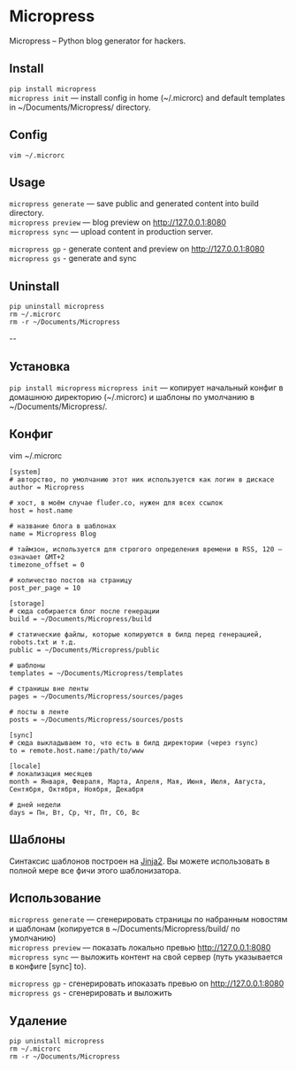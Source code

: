# Micropress

Micropress – Python blog generator for hackers.  

## Install

``pip install micropress``  
``micropress init`` — install config in home (~/.microrc) and default templates in ~/Documents/Micropress/ directory.   

## Config

``vim ~/.microrc``

## Usage 

``micropress generate`` — save public and generated content into build directory.   
``micropress preview`` — blog preview on http://127.0.0.1:8080  
``micropress sync`` — upload content in production server.  

``micropress gp`` - generate content and preview on http://127.0.0.1:8080    
``micropress gs`` - generate and sync  

## Uninstall

``pip uninstall micropress``  
``rm ~/.microrc``  
``rm -r ~/Documents/Micropress``  

--

## Установка

``pip install micropress``
``micropress init`` — копирует начальный конфиг в домашнюю директорию (~/.microrc) и шаблоны по умолчанию в ~/Documents/Micropress/.

## Конфиг

vim ~/.microrc

    [system]
    # авторство, по умолчанию этот ник используется как логин в дискасе
    author = Micropress 
    
    # хост, в моём случае fluder.co, нужен для всех ссылок
    host = host.name 
    
    # название блога в шаблонах
    name = Micropress Blog 
    
    # таймзон, используется для строгого определения времени в RSS, 120 — означает GMT+2
    timezone_offset = 0 
    
    # количество постов на страницу
    post_per_page = 10 

    [storage]
    # сюда собирается блог после генерации
    build = ~/Documents/Micropress/build 
    
    # статические файлы, которые копируются в билд перед генерацией, robots.txt и т.д.
    public = ~/Documents/Micropress/public 
    
    # шаблоны
    templates = ~/Documents/Micropress/templates
    
    # страницы вне ленты
    pages = ~/Documents/Micropress/sources/pages
     
    # посты в ленте
    posts = ~/Documents/Micropress/sources/posts 

    [sync]
    # сюда выкладываем то, что есть в билд директории (через rsync)
    to = remote.host.name:/path/to/www

    [locale]
    # локализация месяцев
    month = Января, Февраля, Марта, Апреля, Мая, Июня, Июля, Августа, Сентября, Октября, Ноября, Декабря
    
    # дней недели
    days = Пн, Вт, Ср, Чт, Пт, Сб, Вс

## Шаблоны

Синтаксис шаблонов построен на [Jinja2](http://jinja.pocoo.org/docs/). Вы можете использовать в полной мере все фичи 
этого шаблонизатора.

## Использование 

``micropress generate`` — сгенерировать страницы по набранным новостям и шаблонам (копируется в ~/Documents/Micropress/build/ по умолчанию)     
``micropress preview`` — показать локально превью http://127.0.0.1:8080  
``micropress sync`` — выложить контент на свой сервер (путь указывается в конфиге [sync] to).  

``micropress gp`` - сгенерировать ипоказать превью on http://127.0.0.1:8080    
``micropress gs`` - сгенерировать и выложить  

## Удаление

``pip uninstall micropress``  
``rm ~/.microrc``  
``rm -r ~/Documents/Micropress``  

